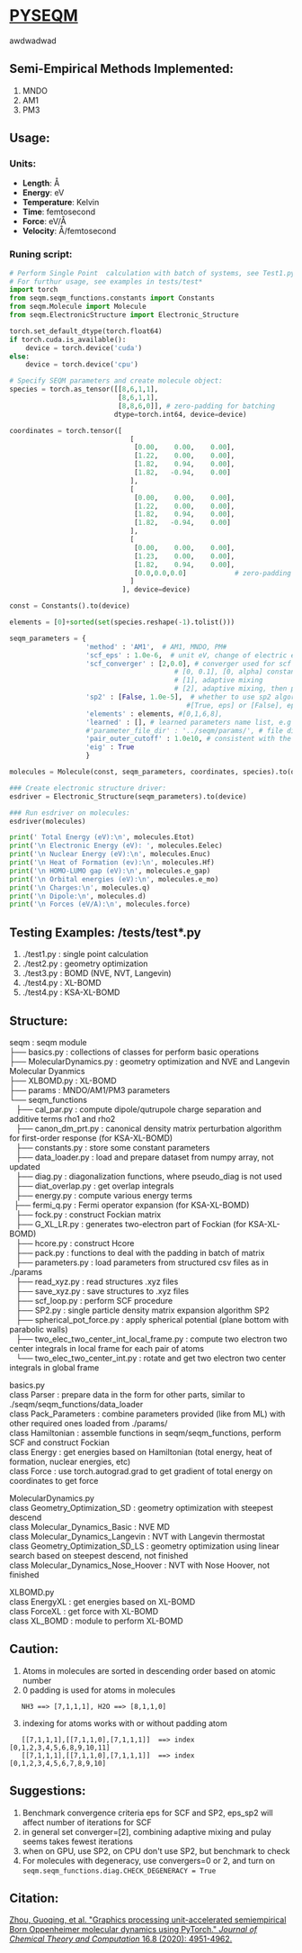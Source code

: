 # [PYSEQM](https://github.com/lanl/PYSEQM)
awdwadwad
## Semi-Empirical Methods Implemented:
1. MNDO
2. AM1
3. PM3

## Usage:

### Units:

* **Length**: Å  
* **Energy**: eV  
* **Temperature**: Kelvin  
* **Time**: femtosecond  
* **Force**: eV/Å  
* **Velocity**: Å/femtosecond  

### Runing script:
```python
# Perform Single Point  calculation with batch of systems, see Test1.py
# For furthur usage, see examples in tests/test*
import torch
from seqm.seqm_functions.constants import Constants
from seqm.Molecule import Molecule
from seqm.ElectronicStructure import Electronic_Structure

torch.set_default_dtype(torch.float64)
if torch.cuda.is_available():
    device = torch.device('cuda')
else:
    device = torch.device('cpu')

# Specify SEQM parameters and create molecule object:
species = torch.as_tensor([[8,6,1,1],
                           [8,6,1,1],
                           [8,8,6,0]], # zero-padding for batching
                          dtype=torch.int64, device=device)

coordinates = torch.tensor([
                              [
                               [0.00,    0.00,    0.00],
                               [1.22,    0.00,    0.00],
                               [1.82,    0.94,    0.00],
                               [1.82,   -0.94,    0.00]
                              ],
                              [
                               [0.00,    0.00,    0.00],
                               [1.22,    0.00,    0.00],
                               [1.82,    0.94,    0.00],
                               [1.82,   -0.94,    0.00]
                              ],
                              [
                               [0.00,    0.00,    0.00],
                               [1.23,    0.00,    0.00],
                               [1.82,    0.94,    0.00],
                               [0.0,0.0,0.0]            # zero-padding for batching
                              ]
                            ], device=device)

const = Constants().to(device)

elements = [0]+sorted(set(species.reshape(-1).tolist()))

seqm_parameters = {
                   'method' : 'AM1',  # AM1, MNDO, PM#
                   'scf_eps' : 1.0e-6,  # unit eV, change of electric energy, as nuclear energy doesnt' change during SCF
                   'scf_converger' : [2,0.0], # converger used for scf loop
                                         # [0, 0.1], [0, alpha] constant mixing, P = alpha*P + (1.0-alpha)*Pnew
                                         # [1], adaptive mixing
                                         # [2], adaptive mixing, then pulay
                   'sp2' : [False, 1.0e-5],  # whether to use sp2 algorithm in scf loop,
                                            #[True, eps] or [False], eps for SP2 conve criteria
                   'elements' : elements, #[0,1,6,8],
                   'learned' : [], # learned parameters name list, e.g ['U_ss']
                   #'parameter_file_dir' : '../seqm/params/', # file directory for other required parameters
                   'pair_outer_cutoff' : 1.0e10, # consistent with the unit on coordinates
                   'eig' : True
                   }

molecules = Molecule(const, seqm_parameters, coordinates, species).to(device)

### Create electronic structure driver:
esdriver = Electronic_Structure(seqm_parameters).to(device)

### Run esdriver on molecules:
esdriver(molecules)

print(' Total Energy (eV):\n', molecules.Etot)
print('\n Electronic Energy (eV): ', molecules.Eelec)
print('\n Nuclear Energy (eV):\n', molecules.Enuc)
print('\n Heat of Formation (ev):\n', molecules.Hf)
print('\n HOMO-LUMO gap (eV):\n', molecules.e_gap)
print('\n Orbital energies (eV):\n', molecules.e_mo)
print('\n Charges:\n', molecules.q)
print('\n Dipole:\n', molecules.d)
print('\n Forces (eV/A):\n', molecules.force)
```

## Testing Examples: /tests/test*.py
1. ./test1.py : single point calculation
2. ./test2.py : geometry optimization
3. ./test3.py : BOMD (NVE, NVT, Langevin)
4. ./test4.py : XL-BOMD
5. ./test4.py : KSA-XL-BOMD


## Structure:

seqm : seqm module  
├── basics.py : collections of classes for perform basic operations  
├── MolecularDynamics.py : geometry optimization and NVE and Langevin Molecular Dyanmics  
├── XLBOMD.py : XL-BOMD  
├── params : MNDO/AM1/PM3 parameters  
└── seqm_functions  
    ├── cal_par.py : compute dipole/qutrupole charge separation and additive terms rho1 and rho2  
    ├── canon_dm_prt.py : canonical density matrix perturbation algorithm for first-order response (for KSA-XL-BOMD)  
    ├── constants.py : store some constant parameters  
    ├── data_loader.py : load and prepare dataset from numpy array, not updated  
    ├── diag.py : diagonalization functions, where pseudo_diag is not used  
    ├── diat_overlap.py : get overlap integrals  
    ├── energy.py : compute various energy terms  
    ├── fermi_q.py : Fermi operator expansion (for KSA-XL-BOMD)  
    ├── fock.py : construct Fockian matrix  
    ├── G_XL_LR.py : generates two-electron part of Fockian (for KSA-XL-BOMD)  
    ├── hcore.py : construct Hcore  
    ├── pack.py : functions to deal with the padding in batch of matrix  
    ├── parameters.py : load parameters from structured csv files as in ./params  
    ├── read_xyz.py  : read structures .xyz files  
    ├── save_xyz.py  : save structures to .xyz files  
    ├── scf_loop.py : perform SCF procedure  
    ├── SP2.py : single particle density matrix expansion algorithm SP2  
    ├── spherical_pot_force.py : apply spherical potential (plane bottom with parabolic walls)  
    ├── two_elec_two_center_int_local_frame.py : compute two electron two center integrals in local frame for each pair of atoms  
    └── two_elec_two_center_int.py : rotate and get two electron two center integrals in global frame  

basics.py  
  class Parser : prepare data in the form for other parts, similar to ./seqm/seqm_functions/data_loader  
  class Pack_Parameters : combine parameters provided (like from ML) with other required ones loaded from ./params/  
  class Hamiltonian : assemble functions in seqm/seqm_functions, perform SCF and construct Fockian  
  class Energy : get energies based on Hamiltonian (total energy, heat of formation, nuclear energies, etc)  
  class Force : use torch.autograd.grad to get gradient of total energy on coordinates to get force  

MolecularDynamics.py  
  class Geometry_Optimization_SD : geometry optimization with steepest descend  
  class Molecular_Dynamics_Basic : NVE MD  
  class Molecular_Dynamics_Langevin : NVT with Langevin thermostat  
  class Geometry_Optimization_SD_LS : geometry optimization using linear search based on steepest descend, not finished  
  class Molecular_Dynamics_Nose_Hoover : NVT with Nose Hoover, not finished  

XLBOMD.py  
  class EnergyXL : get energies based on XL-BOMD  
  class ForceXL : get force with XL-BOMD  
  class XL_BOMD : module to perform XL-BOMD  

## Caution:

1. Atoms in molecules are sorted in descending order based on atomic number
2. 0 padding is used for atoms in molecules
```
   NH3 ==> [7,1,1,1], H2O ==> [8,1,1,0]
```
3. indexing for atoms works with or without padding atom
```
   [[7,1,1,1],[[7,1,1,0],[7,1,1,1]]  ==> index [0,1,2,3,4,5,6,8,9,10,11]
   [[7,1,1,1],[[7,1,1,0],[7,1,1,1]]  ==> index [0,1,2,3,4,5,6,7,8,9,10]
```

## Suggestions:
1. Benchmark convergence criteria eps for SCF and SP2, eps_sp2 will affect number of iterations for SCF
2. in general set converger=[2], combining adaptive mixing and pulay seems takes fewest iterations
3. when on GPU, use SP2, on CPU don't use SP2, but benchmark to check
4. For molecules with degeneracy, use convergers=0 or 2, and turn on ```seqm.seqm_functions.diag.CHECK_DEGENERACY = True```

## Citation:
[Zhou, Guoqing, et al. "Graphics processing unit-accelerated semiempirical Born Oppenheimer molecular dynamics using PyTorch." *Journal of Chemical Theory and Computation* 16.8 (2020): 4951-4962.](https://pubs.acs.org/doi/full/10.1021/acs.jctc.0c00243)